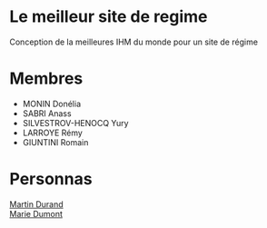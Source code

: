 # Le meilleur site de regime
Conception de la meilleures IHM du monde pour un site de régime
# Membres
- MONIN Donélia
- SABRI Anass
- SILVESTROV-HENOCQ Yury
- LARROYE Rémy
- GIUNTINI Romain
# Personnas
<a href="https://github.com/SI3IHM20182019-R2/Le-meilleur-site-de-regime/blob/master/Martin-Durand.pdf"> Martin Durand </a> </br>
<a href="https://github.com/SI3IHM20182019-R2/Le-meilleur-site-de-regime/blob/master/Marie-Dumont.pdf"> Marie Dumont </a>

